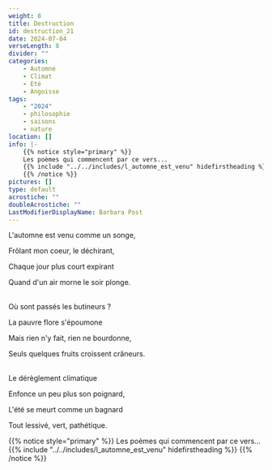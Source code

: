 ```yaml
---
weight: 8
title: Destruction
id: destruction_21
date: 2024-07-04
verseLength: 8
divider: ""
categories:
    - Automne
    - Climat
    - Eté
    - Angoisse
tags:
    - "2024"
    - philosophie
    - saisons
    - nature
location: []
info: |-
    {{% notice style="primary" %}}
    Les poèmes qui commencent par ce vers...
    {{% include "../../includes/l_automne_est_venu" hidefirstheading %}}
    {{% /notice %}}
pictures: []
type: default
acrostiche: ""
doubleAcrostiche: ""
LastModifierDisplayName: Barbara Post
---
```

L'automne est venu comme un songe,

Frôlant mon coeur, le déchirant,

Chaque jour plus court expirant

Quand d'un air morne le soir plonge.

 \
Où sont passés les butineurs ?

La pauvre flore s'époumone

Mais rien n'y fait, rien ne bourdonne,

Seuls quelques fruits croissent crâneurs.

 \
Le dérèglement climatique

Enfonce un peu plus son poignard,

L'été se meurt comme un bagnard

Tout lessivé, vert, pathétique.

{{% notice style="primary" %}}
Les poèmes qui commencent par ce vers...
{{% include "../../includes/l_automne_est_venu" hidefirstheading %}}
{{% /notice %}}
